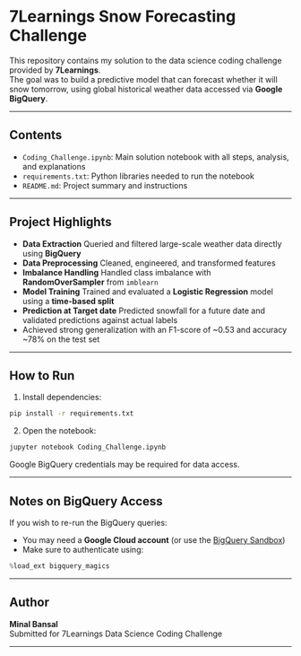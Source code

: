# 7Learnings Snow Forecasting Challenge

This repository contains my solution to the data science coding challenge provided by **7Learnings**.  
The goal was to build a predictive model that can forecast whether it will snow tomorrow, using global historical weather data accessed via **Google BigQuery**.

---

## Contents

- `Coding_Challenge.ipynb`: Main solution notebook with all steps, analysis, and explanations
- `requirements.txt`: Python libraries needed to run the notebook
- `README.md`: Project summary and instructions

---

## Project Highlights

- **Data Extraction** Queried and filtered large-scale weather data directly using **BigQuery**
- **Data Preprocessing** Cleaned, engineered, and transformed features  
- **Imbalance Handling** Handled class imbalance with **RandomOverSampler** from `imblearn`
- **Model Training** Trained and evaluated a **Logistic Regression** model using a **time-based split**
- **Prediction at Target date** Predicted snowfall for a future date and validated predictions against actual labels
- Achieved strong generalization with an F1-score of ~0.53 and accuracy ~78% on the test set

---

## How to Run

1. Install dependencies:
```bash
pip install -r requirements.txt
```

2. Open the notebook:
```bash
jupyter notebook Coding_Challenge.ipynb
```

Google BigQuery credentials may be required for data access.

---

## Notes on BigQuery Access

If you wish to re-run the BigQuery queries:
- You may need a **Google Cloud account** (or use the [BigQuery Sandbox](https://cloud.google.com/bigquery/docs/sandbox))
- Make sure to authenticate using:

```python
%load_ext bigquery_magics
```
---

## Author

**Minal Bansal**  
Submitted for 7Learnings Data Science Coding Challenge

---
